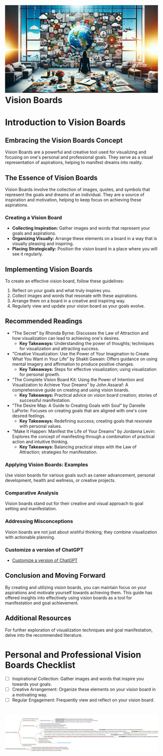 
<h1><img src="vision_boards1.png">Vision Boards</h1>

# Introduction to Vision Boards

## Embracing the Vision Boards Concept
Vision Boards are a powerful and creative tool used for visualizing and focusing on one's personal and professional goals. They serve as a visual representation of aspirations, helping to manifest dreams into reality.

## The Essence of Vision Boards
Vision Boards involve the collection of images, quotes, and symbols that represent the goals and dreams of an individual. They are a source of inspiration and motivation, helping to keep focus on achieving these aspirations.

### Creating a Vision Board
- **Collecting Inspiration:** Gather images and words that represent your goals and aspirations.
- **Organizing Visually:** Arrange these elements on a board in a way that is visually pleasing and inspiring.
- **Placing Strategically:** Position the vision board in a place where you will see it regularly.

## Implementing Vision Boards
To create an effective vision board, follow these guidelines:
1. Reflect on your goals and what truly inspires you.
2. Collect images and words that resonate with these aspirations.
3. Arrange them on a board in a creative and inspiring way.
4. Regularly view and update your vision board as your goals evolve.

## Recommended Readings
- "The Secret" by Rhonda Byrne: Discusses the Law of Attraction and how visualization can lead to achieving one's desires.
    - **Key Takeaways:** Understanding the power of thoughts; techniques for visualization and attracting success.
- "Creative Visualization: Use the Power of Your Imagination to Create What You Want in Your Life" by Shakti Gawain: Offers guidance on using mental imagery and affirmation to produce positive changes.
    - **Key Takeaways:** Steps for effective visualization; using visualization for personal growth.
- "The Complete Vision Board Kit: Using the Power of Intention and Visualization to Achieve Your Dreams" by John Assaraf: A comprehensive guide on creating and using vision boards.
    - **Key Takeaways:** Practical advice on vision board creation; stories of successful manifestation.
- "The Desire Map: A Guide to Creating Goals with Soul" by Danielle LaPorte: Focuses on creating goals that are aligned with one's core desired feelings.
    - **Key Takeaways:** Redefining success; creating goals that resonate with personal values.
- "Make It Happen: Manifest the Life of Your Dreams" by Jordanna Levin: Explores the concept of manifesting through a combination of practical action and intuitive thinking.
    - **Key Takeaways:** Balancing practical steps with the Law of Attraction; strategies for manifestation.

### Applying Vision Boards: Examples
Use vision boards for various goals such as career advancement, personal development, health and wellness, or creative projects.

### Comparative Analysis
Vision boards stand out for their creative and visual approach to goal setting and manifestation.

### Addressing Misconceptions
Vision boards are not just about wishful thinking; they combine visualization with actionable planning.

### Customize a version of ChatGPT 
- [Customize a version of ChatGPT](https://chat.openai.com/g/g-3JEKe3tVr-goal-setting-guru)

## Conclusion and Moving Forward
By creating and utilizing vision boards, you can maintain focus on your aspirations and motivate yourself towards achieving them. This guide has offered insights into effectively using vision boards as a tool for manifestation and goal achievement.

## Additional Resources
For further exploration of visualization techniques and goal manifestation, delve into the recommended literature.

# Personal and Professional Vision Boards Checklist
- [ ] Inspirational Collection: Gather images and words that inspire you towards your goals.
- [ ] Creative Arrangement: Organize these elements on your vision board in a motivating way.
- [ ] Regular Engagement: Frequently view and reflect on your vision board.

<h1><img src="vision_boards_mindmap.png"></h1>
